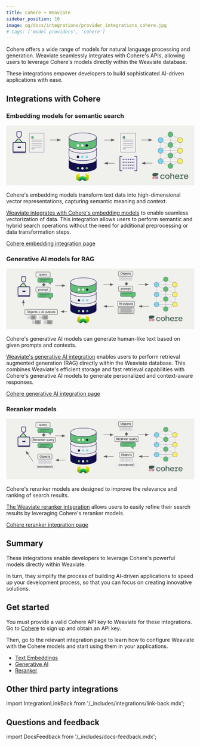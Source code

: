 ```yaml
---
title: Cohere + Weaviate
sidebar_position: 10
image: og/docs/integrations/provider_integrations_cohere.jpg
# tags: ['model providers', 'cohere']
---
```



Cohere offers a wide range of models for natural language processing and generation. Weaviate seamlessly integrates with Cohere's APIs, allowing users to leverage Cohere's models directly within the Weaviate database.

These integrations empower developers to build sophisticated AI-driven applications with ease.

## Integrations with Cohere

### Embedding models for semantic search

![Embedding integration illustration](../_includes/integration_cohere_embedding.png)

Cohere's embedding models transform text data into high-dimensional vector representations, capturing semantic meaning and context.

[Weaviate integrates with Cohere's embedding models](./embeddings.md) to enable seamless vectorization of data. This integration allows users to perform semantic and hybrid search operations without the need for additional preprocessing or data transformation steps.

[Cohere embedding integration page](./embeddings.md)

### Generative AI models for RAG

![Single prompt RAG integration generates individual outputs per search result](../_includes/integration_cohere_rag_single.png)

Cohere's generative AI models can generate human-like text based on given prompts and contexts.

[Weaviate's generative AI integration](./generative.md) enables users to perform retrieval augmented generation (RAG) directly within the Weaviate database. This combines Weaviate's efficient storage and fast retrieval capabilities with Cohere's generative AI models to generate personalized and context-aware responses.

[Cohere generative AI integration page](./generative.md)

### Reranker models

![Reranker integration illustration](../_includes/integration_cohere_reranker.png)

Cohere's reranker models are designed to improve the relevance and ranking of search results.

[The Weaviate reranker integration](./reranker.md) allows users to easily refine their search results by leveraging Cohere's reranker models.

[Cohere reranker integration page](./reranker.md)

## Summary

These integrations enable developers to leverage Cohere's powerful models directly within Weaviate.

In turn, they simplify the process of building AI-driven applications to speed up your development process, so that you can focus on creating innovative solutions.

## Get started

You must provide a valid Cohere API key to Weaviate for these integrations. Go to [Cohere](https://cohere.com/) to sign up and obtain an API key.

Then, go to the relevant integration page to learn how to configure Weaviate with the Cohere models and start using them in your applications.

- [Text Embeddings](./embeddings.md)
- [Generative AI](./generative.md)
- [Reranker](./reranker.md)

## Other third party integrations

import IntegrationLinkBack from '/_includes/integrations/link-back.mdx';

<IntegrationLinkBack/>

## Questions and feedback

import DocsFeedback from '/_includes/docs-feedback.mdx';

<DocsFeedback/>
